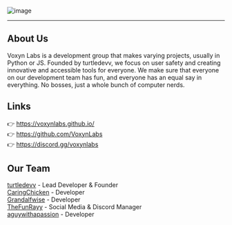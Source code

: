 ![image](https://github.com/user-attachments/assets/bbef97c6-e7c1-4feb-8e73-97c1bcef3fb9)
<hr>

## About Us
Voxyn Labs is a development group that makes varying projects, usually in Python
or JS. Founded by turtledevv, we focus on user safety and creating innovative and
accessible tools for everyone. We make sure that everyone on our development 
team has fun, and everyone has an equal say in everything. No bosses, just a whole
bunch of computer nerds.

## Links
👉  https://voxynlabs.github.io/<br>
👉  https://github.com/VoxynLabs<br>
👉  https://discord.gg/voxynlabs

## Our Team
[turtledevv](https://github.com/coolboy67yt) - Lead Developer & Founder<br>
[CaringChicken](https://github.com/ItsCaringChicken) - Developer<br>
[Grandalfwise](https://github.com/grandalfwise) - Developer<br>
[TheFunRayy](https://github.com/thefunrayy) - Social Media & Discord Manager<br>
[aguywithapassion](https://github.com/aguywithapassion) - Developer<br>
